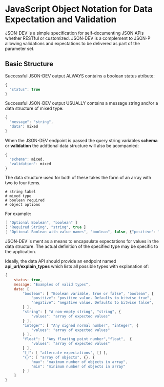 JavaScript Object Notation for Data Expectation and Validation
==============================================================

JSON-DEV is a simple specification for self-documenting JSON APIs whether RESTful or customized. JSON-DEV
is a complement to JSON-P allowing validations and expectations to be delivered as part of the parameter set.


Basic Structure
---------------
Successful JSON-DEV output ALWAYS contains a boolean status atribute:

```javascript
{
  "status": true
}
```

Successful JSON-DEV output USUALLY contains a message string and/or a data structure of mixed type:

```javascript
{
  "message": "string",
  "data": mixed
}
```

When the JSON-DEV endpoint is passed the query string variables **schema** or **validation** the addtional data structure will also be acompanied:

```javascript
{
  "schema": mixed,
  "validation": mixed
}
```

The data structure used for both of these takes the form of an array with two to four items.

    # string label
    # mixed type
    # boolean required
    # object options

For example:

```javascript
[ "Optional Boolean", "boolean" ]
[ "Required String", "string", true ]
[ "Optional Boolean with value names", "boolean", false, {"positive": "yes", "negative": "no"} ]
```

JSON-DEV is ment as a means to encapsulate expectations for values in the data structure.
The actual definition of the specified type may be specific to the application.

Ideally, the data API should provide an endpoint named **api_url/explain_types** which lists all possible types with explanation of:

```javascript
{
    status: true,
    message: "Examples of valid types",
    data: [
        "boolean": [ "Boolean variable, true or false", "boolean", {
            "positive": "positive value. Defaults to bitwise true",
            "negative": "negative value. Defaults to bitwise false",
        } ],
        "string": [ "A non-empty string", "string", {
            "values": "array of expected values"
        } ],
        "integer": [ "Any signed normal number", "integer", {
            "values": "array of expected values"
        } ],
        "float": [ "Any floating point number","float",  {
            "values": "array of expected values"
        } ],
        "[]": [ "alternate expectations", [] ],
        "{}": [ "array of objects", {}, {
            "max": "maximum number of objects in array",
            "min": "minimum number of objects in array"
        } ]
    ]
}
```

